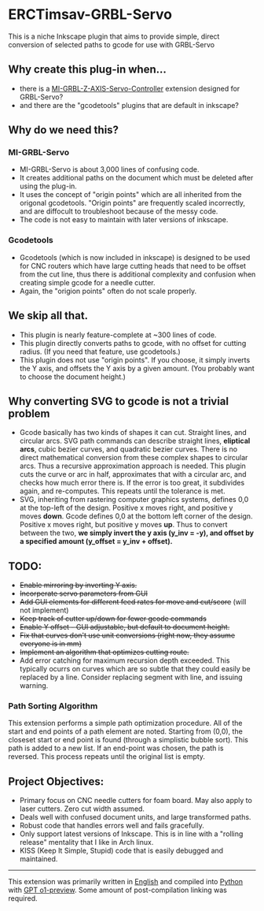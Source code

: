 # ERCTimsav-GRBL-Servo
This is a niche Inkscape plugin that aims to provide simple, direct conversion of selected paths to gcode for use with GRBL-Servo

## Why create this plug-in when...
 - there is a [MI-GRBL-Z-AXIS-Servo-Controller](https://github.com/ikae/MI-GRBL-Z-AXIS-Servo-Controller) extension designed for GRBL-Servo?
 - and there are the "gcodetools" plugins that are default in inkscape?

## Why do we need this?
### MI-GRBL-Servo
 - MI-GRBL-Servo is about 3,000 lines of confusing code.
 - It creates additional paths on the document which must be deleted after using the plug-in.
 - It uses the concept of "origin points" which are all inherited from the origonal gcodetools. "Origin points" are frequently scaled incorrectly, and are diffocult to troubleshoot because of the messy code.
 - The code is not easy to maintain with later versions of inkscape.

### Gcodetools
 - Gcodetools (which is now included in inkscape) is designed to be used for CNC routers which have large cutting heads that need to be offset from the cut line, thus there is additional complexity and confusion when creating simple gcode for a needle cutter.
 - Again, the "origion points" often do not scale properly.

## We skip all that.

 - This plugin is nearly feature-complete at ~300 lines of code.
 - This plugin directly converts paths to gcode, with no offset for cutting radius. (If you need that feature, use gcodetools.)
 - This plugin does not use "origin points". If you choose, it simply inverts the Y axis, and offsets the Y axis by a given amount. (You probably want to choose the document height.)

## Why converting SVG to gcode is not a trivial problem

 - Gcode basically has two kinds of shapes it can cut. Straight lines, and circular arcs. SVG path commands can describe straight lines, **eliptical arcs**, cubic bezier curves, and quadratic bezier curves. There is no direct mathematical conversion from these complex shapes to circular arcs. Thus a recursive approximation approach is needed. This plugin cuts the curve or arc in half, approximates that with a circular arc, and checks how much error there is. If the error is too great, it subdivides again, and re-computes. This repeats until the tolerance is met.
 - SVG, inheriting from rastering computer graphics systems, defines 0,0 at the top-left of the design. Positive x moves right, and positive y moves **down**. Gcode defines 0,0 at the bottom left corner of the design. Positive x moves right, but positive y moves **up**. Thus to convert between the two, **we simply invert the y axis (y_inv = -y), and offset by a specified amount (y_offset = y_inv + offset).**


## TODO:
 - ~~Enable mirroring by inverting Y axis.~~
 - ~~Incorperate servo parameters from GUI~~
 - ~~Add GUI elements for different feed rates for move and cut/score~~ (will not implement)
 - ~~Keep track of cutter up/down for fewer gcode commands~~
 - ~~Enable Y offset - GUI adjustable, but default to document height.~~
 - ~~Fix that curves don't use unit conversions (right now, they assume everyone is in mm)~~
 - ~~Implement an algorithm that optimizes cutting route.~~
 - Add error catching for maximum recursion depth exceeded. This typically ocurrs on curves which are so subtle that they could easily be replaced by a line. Consider replacing segment with line, and issuing warning.

### Path Sorting Algorithm
This extension performs a simple path optimization procedure. All of the start and end points of a path element are noted. Starting from (0,0), the closeset start or end point is found (through a simplistic bubble sort). This path is added to a new list. If an end-point was chosen, the path is reversed. This process repeats until the original list is empty. 

## Project Objectives:
 - Primary focus on CNC needle cutters for foam board. May also apply to laser cutters. Zero cut width assumed.
 - Deals well with confused document units, and large transformed paths.
 - Robust code that handles errors well and fails gracefully.
 - Only support latest versions of Inkscape. This is in line with a "rolling release" mentality that I like in Arch linux.
 - KISS (Keep It Simple, Stupid) code that is easily debugged and maintained.

 ---

 This extension was primarily written in [English](https://en.wikipedia.org/wiki/English_language) and compiled into [Python](https://en.wikipedia.org/wiki/Python_(programming_language)) with [GPT o1-preview](https://openai.com/o1/). Some amount of post-compilation linking was required.
